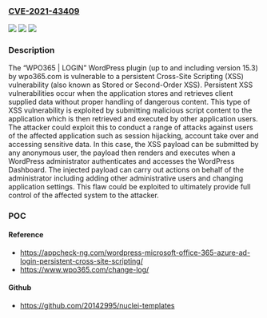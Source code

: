 ### [CVE-2021-43409](https://cve.mitre.org/cgi-bin/cvename.cgi?name=CVE-2021-43409)
![](https://img.shields.io/static/v1?label=Product&message=WordPress%20%2B%20Microsoft%20Office%20365%20%2F%20Azure%20AD%20%7C%20LOGIN&color=blue)
![](https://img.shields.io/static/v1?label=Version&message=%3C%2015.3%20&color=brighgreen)
![](https://img.shields.io/static/v1?label=Vulnerability&message=CWE-79%20Cross-site%20Scripting%20(XSS)&color=brighgreen)

### Description

The “WPO365 | LOGIN” WordPress plugin (up to and including version 15.3) by wpo365.com is vulnerable to a persistent Cross-Site Scripting (XSS) vulnerability (also known as Stored or Second-Order XSS). Persistent XSS vulnerabilities occur when the application stores and retrieves client supplied data without proper handling of dangerous content. This type of XSS vulnerability is exploited by submitting malicious script content to the application which is then retrieved and executed by other application users. The attacker could exploit this to conduct a range of attacks against users of the affected application such as session hijacking, account take over and accessing sensitive data. In this case, the XSS payload can be submitted by any anonymous user, the payload then renders and executes when a WordPress administrator authenticates and accesses the WordPress Dashboard. The injected payload can carry out actions on behalf of the administrator including adding other administrative users and changing application settings. This flaw could be exploited to ultimately provide full control of the affected system to the attacker.

### POC

#### Reference
- https://appcheck-ng.com/wordpress-microsoft-office-365-azure-ad-login-persistent-cross-site-scripting/
- https://www.wpo365.com/change-log/

#### Github
- https://github.com/20142995/nuclei-templates

